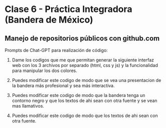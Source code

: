 # Clase 6 - Práctica Integradora (Bandera de México)

## Manejo de repositorios públicos con github.com

Prompts de Chat-GPT para realización de código:

1. Dame los codigos que me que permitan generar la siguiente interfaz web con los 3 archivos por separado (html, css y js) y la funcionalidad para manipular los dos colores.

2. Puedes modificar este codigo de modo que se vea una presentacion de la bandera más profesional y sea más interactiva.

3. Puedes modificar este codigo de modo que la bandera tenga un contorno negro y que los textos de ahi sean con otra fuente y se vean mas llamativos.

4. Puedes modificar este codigo de modo que los textos de ahi sean con otra fuente.
